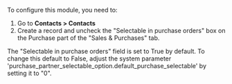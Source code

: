 To configure this module, you need to:

1.  Go to **Contacts \> Contacts**
2.  Create a record and uncheck the "Selectable in purchase orders" box
    on the Purchase part of the "Sales & Purchases" tab.

The "Selectable in purchase orders" field is set to True by default. To
change this default to False, adjust the system parameter
'purchase_partner_selectable_option.default_purchase_selectable' by
setting it to "0".
